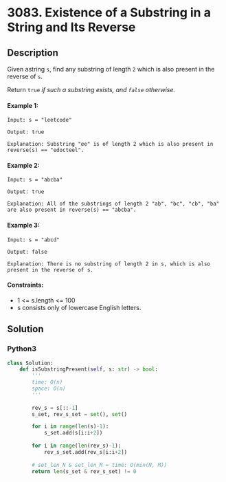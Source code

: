 # 3083. Existence of a Substring in a String and Its Reverse


## Description
Given astring `s`, find any substring of length `2` which is also present in the reverse of `s`.

Return `true` *if such a substring exists, and *`false`* otherwise.*

#### Example 1:
```
Input: s = "leetcode"

Output: true

Explanation: Substring "ee" is of length 2 which is also present in reverse(s) == "edocteel".
```

#### Example 2:
```
Input: s = "abcba"

Output: true

Explanation: All of the substrings of length 2 "ab", "bc", "cb", "ba" are also present in reverse(s) == "abcba".
```

#### Example 3:
```
Input: s = "abcd"

Output: false

Explanation: There is no substring of length 2 in s, which is also present in the reverse of s.
```

#### Constraints:
- 1 <= s.length <= 100
- s consists only of lowercase English letters.


## Solution

### Python3
```python
class Solution:
    def isSubstringPresent(self, s: str) -> bool:
        '''
        time: O(n)
        space: O(n)
        '''
 
        rev_s = s[::-1]
        s_set, rev_s_set = set(), set()

        for i in range(len(s)-1):
            s_set.add(s[i:i+2])
        
        for i in range(len(rev_s)-1):
            rev_s_set.add(rev_s[i:i+2])
        
        # set_len_N & set_len_M = time: O(min(N, M))
        return len(s_set & rev_s_set) != 0
```
